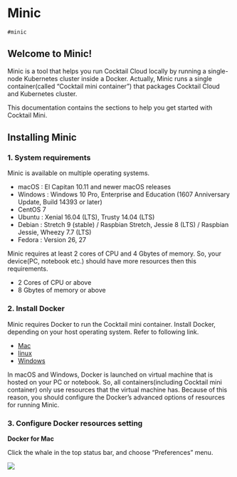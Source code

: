# Minic

`#minic`

## Welcome to Minic!

Minic is a tool that helps you run Cocktail Cloud locally by running a single-node Kubernetes cluster inside a Docker. Actually, Minic runs a single container(called “Cocktail mini container”) that packages Cocktail Cloud and Kubernetes cluster.

This documentation contains the sections to help you get started with Cocktail Mini.

## Installing Minic

### 1. System requirements

Minic is available on multiple operating systems.

* macOS : El Capitan 10.11 and newer macOS releases
* Windows : Windows 10 Pro, Enterprise and Education (1607 Anniversary Update, Build 14393 or later)
* CentOS 7
* Ubuntu : Xenial 16.04 (LTS), Trusty 14.04 (LTS)
* Debian : Stretch 9 (stable) / Raspbian Stretch, Jessie 8 (LTS) / Raspbian Jessie, Wheezy 7.7 (LTS)
* Fedora : Version 26, 27  

Minic requires at least 2 cores of CPU and 4 Gbytes of memory. So, your device(PC, notebook etc.) should have more resources then this requirements.

* 2 Cores of CPU or above
* 8 Gbytes of memory or above

### 2. Install Docker

Minic requires Docker to run the Cocktail mini container. Install Docker, depending on your host operating system. Refer to following link.

* [Mac](https://github.com/acornapps/minic/releases/download/v0.3/minic-darwin-amd64.zip)
* [linux](https://github.com/acornapps/minic/releases/download/v0.3/minic-windows-amd64.zip)
* [Windows](https://github.com/acornapps/minic/releases/download/v0.3/minic-windows-amd64.zip)


In macOS and Windows, Docker is launched on virtual machine that is hosted on your PC
or notebook. So, all containers(including Cocktail mini container) only use resources that the virtual machine has.
Because of this reason, you should configure the Docker’s advanced options of resources for running Minic.

### 3. Configure Docker resources setting

**Docker for Mac**

Click the whale in the top status bar, and choose “Preferences” menu.

![](./assets/images/Get_started_with_Docker_for_Mac__Docker_Documentation.png)

